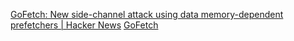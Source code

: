 
[GoFetch: New side-channel attack using data memory-dependent prefetchers | Hacker News](https://news.ycombinator.com/item?id=39779195)
[GoFetch](https://gofetch.fail/)
